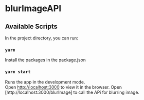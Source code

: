 # blurImageAPI


## Available Scripts

In the project directory, you can run:

### `yarn`
Install the packages in the package.json

### `yarn start`

Runs the app in the development mode.<br>
Open [http://localhost:3000](http://localhost:3000) to view it in the browser.
Open [http://localhost:3000/blurImage] to call the APi for blurring image.